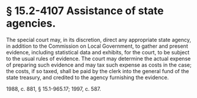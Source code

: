 # § 15.2-4107 Assistance of state agencies.

<p>The special court may, in its discretion, direct any appropriate state agency, in addition to the Commission on Local Government, to gather and present evidence, including statistical data and exhibits, for the court, to be subject to the usual rules of evidence. The court may determine the actual expense of preparing such evidence and may tax such expense as costs in the case; the costs, if so taxed, shall be paid by the clerk into the general fund of the state treasury, and credited to the agency furnishing the evidence.</p><p>1988, c. 881, § 15.1-965.17; 1997, c. 587.</p>